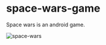 # space-wars-game
Space wars is an android game.

![space-wars](https://user-images.githubusercontent.com/56535991/89294190-c6557700-d67c-11ea-9275-8e0c795c0ff7.jpg)
